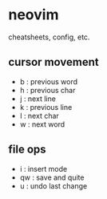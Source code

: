 # neovim
cheatsheets, config, etc.

## cursor movement
- b : previous word
- h : previous char
- j : next line
- k : previous line
- l : next char
- w : next word

## file ops
- i : insert mode
- qw : save and quite
- u : undo last change

